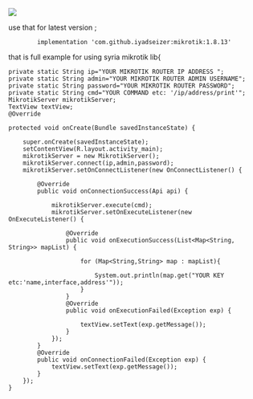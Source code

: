 <a href='https://bintray.com/iyadseizer/mikrotik/sy.iyad/_latestVersion'><img src='https://api.bintray.com/packages/iyadseizer/mikrotik/sy.iyad/images/download.svg'></a>
 
 use that for latest version ;

	        implementation 'com.github.iyadseizer:mikrotik:1.8.13'




that is full example for using syria mikrotik lib{


    private static String ip="YOUR MIKROTIK ROUTER IP ADDRESS ";
    private static String admin="YOUR MIKROTIK ROUTER ADMIN USERNAME";
    private static String password="YOUR MIKROTIK ROUTER PASSWORD";
    private static String cmd="YOUR COMMAND etc: '/ip/address/print'";
    MikrotikServer mikrotikServer;
    TextView textView;
    @Override
    
    protected void onCreate(Bundle savedInstanceState) {
    
        super.onCreate(savedInstanceState);
        setContentView(R.layout.activity_main);
        mikrotikServer = new MikrotikServer();
        mikrotikServer.connect(ip,admin,password);
        mikrotikServer.setOnConnectListener(new OnConnectListener() {
        
            @Override
            public void onConnectionSuccess(Api api) {
            
                mikrotikServer.execute(cmd);
                mikrotikServer.setOnExecuteListener(new OnExecuteListener() {
                
                    @Override
                    public void onExecutionSuccess(List<Map<String, String>> mapList) {
                    
                        for (Map<String,String> map : mapList){
                        
                            System.out.println(map.get("YOUR KEY etc:'name,interface,address'"));
                        }
                    }
                    @Override
                    public void onExecutionFailed(Exception exp) {

                        textView.setText(exp.getMessage());
                    }
                });
            }
            @Override
            public void onConnectionFailed(Exception exp) {
                textView.setText(exp.getMessage());
            }
        });
    }
